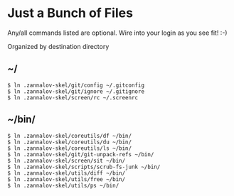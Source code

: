 Just a Bunch of Files
=====================

Any/all commands listed are optional. Wire into your login as you see fit! :-)

Organized by destination directory

~/
--

    $ ln .zannalov-skel/git/config ~/.gitconfig
    $ ln .zannalov-skel/git/ignore ~/.gitignore
    $ ln .zannalov-skel/screen/rc ~/.screenrc

~/bin/
------

    $ ln .zannalov-skel/coreutils/df ~/bin/
    $ ln .zannalov-skel/coreutils/du ~/bin/
    $ ln .zannalov-skel/coreutils/ls ~/bin/
    $ ln .zannalov-skel/git/git-unpack-refs ~/bin/
    $ ln .zannalov-skel/screen/sit ~/bin/
    $ ln .zannalov-skel/scripts/scrub-fs-junk ~/bin/
    $ ln .zannalov-skel/utils/diff ~/bin/
    $ ln .zannalov-skel/utils/free ~/bin/
    $ ln .zannalov-skel/utils/ps ~/bin/

